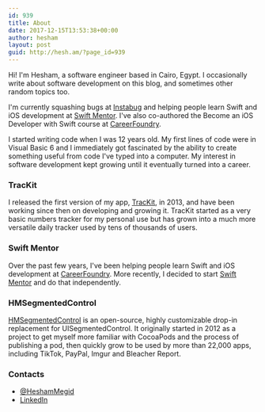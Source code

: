 ```yaml
---
id: 939
title: About
date: 2017-12-15T13:53:38+00:00
author: hesham
layout: post
guid: http://hesh.am/?page_id=939
---
```


Hi! I'm Hesham, a software engineer based in Cairo, Egypt. I occasionally write about software development on this blog, and sometimes other random topics too.


I'm currently squashing bugs at [Instabug](https://instabug.com/) and helping people learn Swift and iOS development at [Swift Mentor](https://www.swiftmentor.io/). I've also co-authored the Become an iOS Developer with Swift course at [CareerFoundry](https://careerfoundry.com/).

I started writing code when I was 12 years old. My first lines of code were in Visual Basic 6 and I immediately got fascinated by the ability to create something useful from code I've typed into a computer. My interest in software development kept growing until it eventually turned into a career.

### TracKit

I released the first version of my app, [TracKit](https://apps.apple.com//app/trackit-daily-tracker-logger/id684374465), in 2013, and have been working since then on developing and growing it. TracKit started as a very basic numbers tracker for my personal use but has grown into a much more versatile daily tracker used by tens of thousands of users.


### Swift Mentor

Over the past few years, I've been helping people learn Swift and iOS development at [CareerFoundry](https://careerfoundry.com/). More recently, I decided to start [Swift Mentor](https://www.swiftmentor.io/) and do that independently.

### HMSegmentedControl

[HMSegmentedControl](https://github.com/HeshamMegid/HMSegmentedControl) is an open-source, highly customizable drop-in replacement for UISegmentedControl. It originally started in 2012 as a project to get myself more familiar with CocoaPods and the process of publishing a pod, then quickly grow to be used by more than 22,000 apps, including TikTok, PayPal, Imgur and Bleacher Report.

### Contacts

  * [@HeshamMegid](http://twitter.com/HeshamMegid)
  * [LinkedIn](http://www.linkedin.com/in/HeshamMegid)
